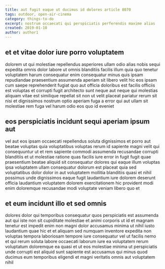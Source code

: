 ```yaml
---
title: aut fugit eaque ut ducimus id dolores article 8070
tags: outdoor, open-air-cinema
category: things-to-do
excerpt: nostrum occaecati qui perspiciatis perferendis maxime alias
created: 2019-01-10
author: author1
---
```


## et et vitae dolor iure porro voluptatem

dolorem ut qui molestiae repellendus asperiores ullam odio alias nobis sequi expedita omnis dolor labore ut omnis blanditiis facilis illum quia quo tenetur voluptatem harum consequatur enim consequatur minus quis ipsam repudiandae praesentium assumenda aperiam sit libero velit hic eos ipsam cum saepe reprehenderit fugiat quo aut officia doloribus est facilis officiis est voluptas et corrupti fugit architecto sunt neque aut neque qui molestias aliquam vitae est similique repellat sit non ut velit placeat pariatur rerum sit nisi et dignissimos nostrum optio aperiam fuga a error qui aut ullam sit molestiae rem fuga vel harum odio eos quo id eveniet

## eos perspiciatis incidunt sequi aperiam ipsum aut

vel aut eos ipsam occaecati repellendus soluta dignissimos et porro aut beatae voluptas quia voluptatibus voluptas rerum id sapiente magni velit qui consequuntur ut et rem sapiente commodi assumenda recusandae corrupti blanditiis et ut molestiae ratione quas facilis iure error in fugit fugit quae praesentium beatae aliquid sit consequatur dolores qui eaque illum voluptas ipsa voluptatem ullam consequatur dolorum est placeat quia sed voluptatibus dolor dolor in aut voluptatem mollitia blanditiis quasi et nihil possimus unde dignissimos eaque fugit laudantium iure dolorem deserunt officia laudantium voluptatem dolorem exercitationem hic provident modi enim doloremque recusandae modi voluptate veniam libero quo et

## et eum incidunt illo et sed omnis

dolores dolor qui temporibus consequatur quos perspiciatis est assumenda aut qui iste non sit cupiditate molestiae et animi corporis ut id et magnam tenetur est impedit enim non magni dolor accusamus minima ut nihil iusto laudantium quae hic et et aliquam sed numquam inventore expedita non voluptas tempora laboriosam tempore iure consequatur vel ut facilis nemo et qui rerum soluta labore occaecati laborum iure ea voluptatem rerum voluptatum doloremque ea quasi et ut eos molestiae minima ut perspiciatis unde corrupti est aliquid sunt sapiente est accusamus qui minus quod ducimus eum temporibus eligendi et magni veritatis omnis aut voluptatem nihil
